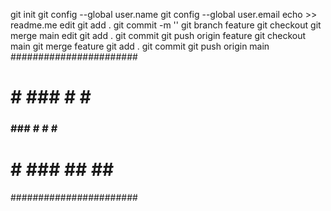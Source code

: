 git init 
git config --global user.name
git config --global user.email
echo >> readme.me edit 
git add .
git commit -m ''
git branch feature 
git checkout 
git merge main
edit
git add .
git commit 
git push origin feature
git checkout main
git merge feature
git add . 
git commit
git push origin main 
#######################

# # ### #   #  ###
### ### #   #  # #
# # ### ##  ## ###
#######################
